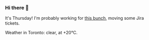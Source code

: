 ### Hi there :wave:

It's Thursday! I'm probably working for [this bunch](https://github.com/kohofinancial), moving some Jira tickets.

Weather in Toronto: clear, at +20°C.
